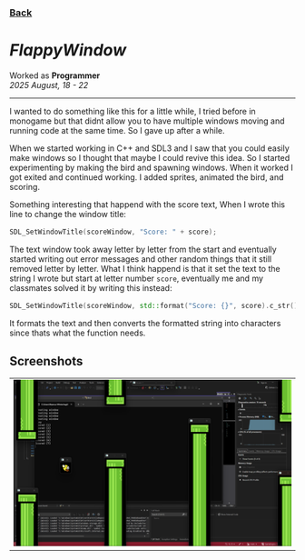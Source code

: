 <head>
  <title>FlappyWindow</title>
</head>

### [Back](..)
# *FlappyWindow*

Worked as **Programmer**    
*2025 August, 18 - 22*   

---

I wanted to do something like this for a little while, I tried before in monogame but that didnt allow you to have multiple windows moving and running code at the same time. So I gave up after a while.

When we started working in C++ and SDL3 and I saw that you could easily make windows so I thought that maybe I could revive this idea. So I started experimenting by making the bird and spawning windows. When it worked I got exited and continued working. I added sprites, animated the bird, and scoring.

Something interesting that happend with the score text, When I wrote this line to change the window title:
```c++
SDL_SetWindowTitle(scoreWindow, "Score: " + score);
```
The text window took away letter by letter from the start and eventually started writing out error messages and other random things that it still removed letter by letter. What I think happend is that it set the text to the string I wrote but start at letter number ``score``, eventually me and my classmates solved it by writing this instead:
```c++
SDL_SetWindowTitle(scoreWindow, std::format("Score: {}", score).c_str());
```
It formats the text and then converts the formatted string into characters since thats what the function needs.

## Screenshots

<table>
  <tr>
    <td><img src="Images\Gameplay.png" /></td>
  </tr>
</table>
